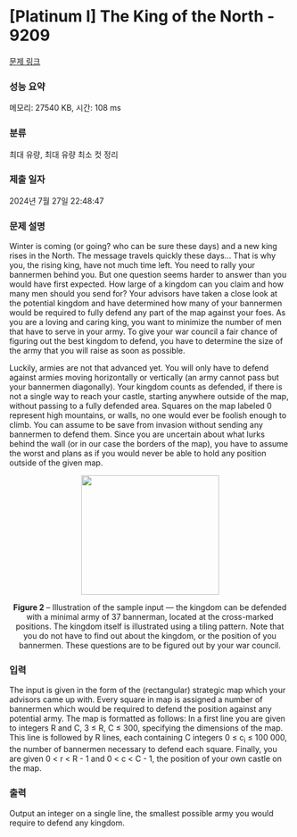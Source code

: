 # [Platinum I] The King of the North - 9209 

[문제 링크](https://www.acmicpc.net/problem/9209) 

### 성능 요약

메모리: 27540 KB, 시간: 108 ms

### 분류

최대 유량, 최대 유량 최소 컷 정리

### 제출 일자

2024년 7월 27일 22:48:47

### 문제 설명

<p>Winter is coming (or going? who can be sure these days) and a new king rises in the North. The message travels quickly these days... That is why you, the rising king, have not much time left. You need to rally your bannermen behind you. But one question seems harder to answer than you would have first expected. How large of a kingdom can you claim and how many men should you send for? Your advisors have taken a close look at the potential kingdom and have determined how many of your bannermen would be required to fully defend any part of the map against your foes. As you are a loving and caring king, you want to minimize the number of men that have to serve in your army. To give your war council a fair chance of figuring out the best kingdom to defend, you have to determine the size of the army that you will raise as soon as possible.</p>

<p>Luckily, armies are not that advanced yet. You will only have to defend against armies moving horizontally or vertically (an army cannot pass but your bannermen diagonally). Your kingdom counts as defended, if there is not a single way to reach your castle, starting anywhere outside of the map, without passing to a fully defended area. Squares on the map labeled 0 represent high mountains, or walls, no one would ever be foolish enough to climb. You can assume to be save from invasion without sending any bannermen to defend them. Since you are uncertain about what lurks behind the wall (or in our case the borders of the map), you have to assume the worst and plans as if you would never be able to hold any position outside of the given map.</p>

<p style="text-align: center;"><img alt="" src="https://www.acmicpc.net/upload/images/kingnorth.png" style="height:214px; width:247px"></p>

<p style="text-align: center;"><strong>Figure 2</strong> – Illustration of the sample input — the kingdom can be defended with a minimal army of 37 bannerman, located at the cross-marked positions. The kingdom itself is illustrated using a tiling pattern. Note that you do not have to find out about the kingdom, or the position of you bannermen. These questions are to be figured out by your war council.</p>

### 입력 

 <p>The input is given in the form of the (rectangular) strategic map which your advisors came up with. Every square in map is assigned a number of bannermen which would be required to defend the position against any potential army. The map is formatted as follows: In a first line you are given to integers R and C, 3 ≤ R, C ≤ 300, specifying the dimensions of the map. This line is followed by R lines, each containing C integers 0 ≤ c<sub>i</sub> ≤ 100 000, the number of bannermen necessary to defend each square. Finally, you are given 0 < r < R - 1 and 0 < c < C - 1, the position of your own castle on the map.</p>

### 출력 

 <p>Output an integer on a single line, the smallest possible army you would require to defend any kingdom.</p>

